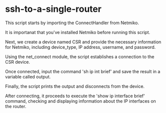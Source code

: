 # ssh-to-a-single-router

This script starts by importing the ConnectHandler from Netmiko.

It is importanat that you've installed Netmiko before running this script. 

Next, we create a device named CSR and provide the necessary information for Netmiko, including device_type, IP address, username, and password.

Using the net_connect module, the script establishes a connection to the CSR device.

Once connected, input the  command 'sh ip int brief' and save the result in a variable called output.

Finally, the script prints the output and disconnects from the device.

 After connecting, it proceeds to execute the 'show ip interface brief' command, checking and displaying information about the IP interfaces on the router.
